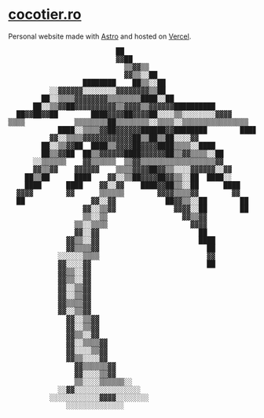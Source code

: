 # [cocotier.ro](https://cocotier.ro)

Personal website made with [Astro](https://astro.build) and hosted on [Vercel](https://vercel.com).

<pre>
                          ██                                
                          ▓▓██                              
                            ▒▒▓▓▒▒                          
                            ▓▓▒▒░░██                        
                  ████████    ██▒▒░░██                      
          ░░▓▓▓▓▓▓░░░░░░░░▓▓▓▓▓▓▓▓▒▒██                      
        ██░░▒▒▒▒▓▓▓▓▓▓▓▓▒▒▒▒▒▒▒▒████░░██                    
      ██░░▒▒▓▓██▓▓▓▓▓▓▓▓▓▓▒▒▓▓▓▓▒▒▓▓▓▓▓▓██████████          
  ██▓▓██▓▓██        ████▓▓▓▓██▓▓▓▓██░░░░▒▒░░░░░░░░▓▓▓▓      
▒▒▒▒            ▒▒▒▒▒▒▒▒██▒▒▒▒▒▒▒▒░░▒▒▒▒░░▒▒▒▒▒▒▒▒▒▒▒▒▒▒▒▒  
            ████░░▒▒▒▒▓▓██▓▓▓▓▓▓██████▓▓████████        ████
          ▓▓░░▒▒▒▒▓▓▓▓▓▓▓▓▓▓▓▓██▒▒██▒▒██░░░░▓▓              
        ██░░▒▒▓▓██  ████▒▒▓▓▓▓██▓▓▓▓████▒▒▒▒░░████          
        ██▒▒▓▓██  ██▒▒▓▓▓▓▓▓████▓▓▓▓▓▓██▒▒▓▓▒▒▒▒░░██        
      ░░▒▒▒▒▒▒    ▓▓▒▒▒▒▒▒  ▒▒▓▓▒▒▒▒▒▒▒▒▒▒▒▒▒▒▒▒▒▒▓▓        
      ▓▓▒▒▓▓    ▓▓▓▓▓▓    ▒▒▒▒▓▓▓▓██▓▓▒▒░░░░▓▓▓▓▓▓░░▓▓      
    ██▒▒██      ████    ▓▓░░▒▒██▓▓▓▓██▓▓▒▒░░██  ████░░      
    ████      ████    ▓▓░░▓▓    ████▓▓██▒▒░░██      ████    
  ▓▓▓▓        ▓▓      ▒▒▒▒▒▒        ▓▓▓▓▒▒▒▒▓▓        ▓▓    
  ██                ▓▓░░▓▓            ██▓▓▒▒░░██        ██  
                  ▓▓░░▒▒▓▓              ▓▓▓▓░░██        ██  
                  ▒▒░░▒▒                  ▓▓▒▒▓▓            
                ▒▒░░▒▒▒▒                    ▓▓▓▓            
                ▓▓░░▓▓                        ██            
              ▓▓▒▒░░▓▓                        ████          
              ▓▓▒▒▒▒▓▓                          ██          
            ░░░░░░▒▒▒▒                          ▓▓          
            ▓▓░░░░▓▓                            ██          
            ▓▓▒▒░░▓▓                                        
            ▓▓▒▒░░▓▓                                        
            ▓▓░░▒▒▓▓                                        
            ▓▓░░▒▒▓▓                                        
            ▓▓▒▒▒▒▓▓                                        
            ▓▓░░▒▒▓▓                                        
              ▓▓░░▒▒▓▓                                      
              ▓▓░░▒▒▓▓                                      
              ▓▓▒▒░░▓▓                                      
              ▓▓░░▒▒▒▒▓▓                                    
              ▓▓░░░░▒▒▓▓                                    
              ▓▓▒▒░░░░▓▓                                    
                ▓▓▒▒▒▒▒▒▓▓                                  
                ▓▓░░░░▒▒▓▓                                  
                ▒▒░░░░▒▒▒▒▒▒░░                              
            ░░▓▓░░░░░░░░░░░░░░░░                            
          ░░░░░░░░░░░░▓▓▓▓░░░░░░░░                          
              ░░░░░░░░░░░░░░                                
</pre>
